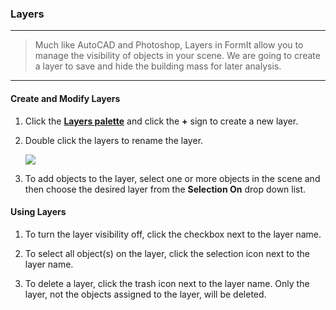 ### Layers
---
> Much like AutoCAD and Photoshop, Layers in FormIt allow you to manage the visibility of objects in your scene. We are going to create a layer to save and hide the building mass for later analysis.

---

#### Create and Modify Layers
1. Click the [**Layers palette**](../tool-library/tool-bars-extended.md) and click the **+** sign to create a new layer.

2. Double click the layers to rename the layer. <br>
    ![](./images/10c435cf-fcc2-4a4b-9135-094dea903da2.png)

3. To add objects to the layer, select one or more objects in the scene and then choose the desired layer from the **Selection On** drop down list. 


#### Using Layers
1. To turn the layer visibility off, click the checkbox next to the layer name. 
2. To select all object(s) on the layer, click the selection icon next to the layer name. 
3. To delete a layer, click the trash icon next to the layer name. Only the layer, not the objects assigned to the layer, will be deleted. 
